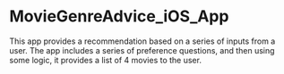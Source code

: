 # MovieGenreAdvice_iOS_App
This app provides a recommendation based on a series of inputs from a user. The app includes a series of preference questions, and then using some logic, it provides a list of 4 movies to the user.
